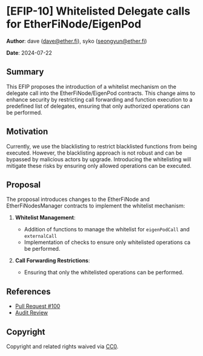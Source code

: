 # [EFIP-10] Whitelisted Delegate calls for EtherFiNode/EigenPod


**Author**: dave (dave@ether.fi), syko (seongyun@ether.fi)

**Date**: 2024-07-22

## Summary

This EFIP proposes the introduction of a whitelist mechanism on the delegate call into the EtherFiNode/EigenPod contracts. This change aims to enhance security by restricting call forwarding and function execution to a predefined list of delegates, ensuring that only authorized operations can be performed.

## Motivation

Currently, we use the blacklisting to restrict blacklisted functions from being executed. However, the blacklisting approach is not robust and can be bypassed by malicious actors by upgrade. Introducing the whitelisting will mitigate these risks by ensuring only allowed operations can be executed.

## Proposal

The proposal introduces changes to the EtherFiNode and EtherFiNodesManager contracts to implement the whitelist mechanism:

1. **Whitelist Management**:
    - Addition of functions to manage the whitelist for `eigenPodCall` and `externalCall`
    - Implementation of checks to ensure only whitelisted operations ca be performed.

2. **Call Forwarding Restrictions**:
    - Ensuring that only the whitelisted operations can be performed.


## References

- [Pull Request #100](https://github.com/etherfi-protocol/smart-contracts/pull/100)
- [Audit Review](./references/NM-0217-whitelisted-delegate-calls-for-efip-10.md)

## Copyright

Copyright and related rights waived via [CC0](https://creativecommons.org/publicdomain/zero/1.0/).